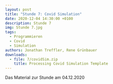 ```yaml
---
layout: post
title: "Stunde 7: Covid Simulation"
date: 2020-12-04 14:30:00 +0100
description: Stunde 7
img: Stunde 7.jpg
tags:
  - Programmieren
  - Covid
  - Simulation
authors: Jonathan Treffler, Rene Grünbauer
downloads:
  - file: 7/covidSim.zip
    title: Processing Covid Simulation Template
---
```


Das Material zur Stunde am 04.12.2020
